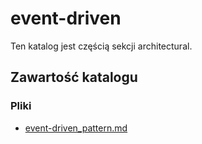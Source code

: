 # event-driven

Ten katalog jest częścią sekcji architectural.

## Zawartość katalogu

### Pliki

- [event-driven_pattern.md](event-driven_pattern.md)


